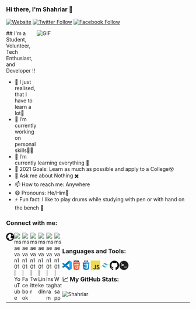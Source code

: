 ### Hi there, I'm Shahriar 👋

[![Website](https://img.shields.io/website?label=msaevan.com&style=for-the-badge&url=https%3A%2F%2Fmsaevan.com)](https://msaevan.com)
[![Twitter Follow](https://img.shields.io/twitter/follow/msaevan101?color=1DA1F2&logo=twitter&style=for-the-badge)](https://twitter.com/intent/follow?original_referer=https%3A%2F%2Fgithub.com%2Fmsaevan101&screen_name=msaevan101)
[![Facebook Follow](https://img.shields.io/badge/Facebook-white?/facebook/follow/shahriarazadevan?style=flat&logo=Facebook)](https://facebook.com/follow/shahriarazadevan)

<img align="right" alt="GIF" src="https://msaevan.com/msa.png" width="420" height="350" />
## I'm a Student, Volunteer, Tech Enthusiast, and Developer !!

- 🔭 I just realised, that I have to learn a lot🙊
- 🔭 I’m currently working on personal skills👩‍💻
- 🌱 I’m currently learning everything 🤣
- 🥅 2021 Goals: Learn as much as possible and apply to a College😵
- 💬 Ask me about Nothing ✖️
- 📫 How to reach me: Anywhere
- 😄 Pronouns: He/Him🧍
- ⚡ Fun fact: I like to play drums while studying with pen or with hand on the bench 🥁


### Connect with me:

[<img align="left" alt="msaevan.com" width="22px" src="https://raw.githubusercontent.com/iconic/open-iconic/master/svg/globe.svg" />][website]
[<img align="left" alt="msaevan101 | YouTube" width="22px" src="https://cdn.jsdelivr.net/npm/simple-icons@v3/icons/youtube.svg" />][youtube]
[<img align="left" alt="msaevan101 | Facebook" width="22px" src="https://cdn.jsdelivr.net/npm/simple-icons@v3/icons/facebook.svg" />][facebook]
[<img align="left" alt="msaevan101 | Twitter" width="22px" src="https://cdn.jsdelivr.net/npm/simple-icons@v3/icons/twitter.svg" />][twitter]
[<img align="left" alt="msaevan101 | LinkedIn" width="22px" src="https://cdn.jsdelivr.net/npm/simple-icons@v3/icons/linkedin.svg" />][linkedin]
[<img align="left" alt="msaevan101 | Instagram" width="22px" src="https://cdn.jsdelivr.net/npm/simple-icons@v3/icons/instagram.svg" />][instagram]
[<img align="left" alt="msaevan101 | Whatsapp" width="22px" src="https://cdn.jsdelivr.net/npm/simple-icons@3.13.0/icons/whatsapp.svg" />][Whatsapp]

<br />

### Languages and Tools:

<img align="left" alt="Visual Studio Code" width="26px" src="https://raw.githubusercontent.com/github/explore/80688e429a7d4ef2fca1e82350fe8e3517d3494d/topics/visual-studio-code/visual-studio-code.png" />
<img align="left" alt="HTML5" width="26px" src="https://raw.githubusercontent.com/github/explore/80688e429a7d4ef2fca1e82350fe8e3517d3494d/topics/html/html.png" />
<img align="left" alt="CSS3" width="26px" src="https://raw.githubusercontent.com/github/explore/80688e429a7d4ef2fca1e82350fe8e3517d3494d/topics/css/css.png" />
<img align="left" alt="JavaScript" width="26px" src="https://raw.githubusercontent.com/github/explore/80688e429a7d4ef2fca1e82350fe8e3517d3494d/topics/javascript/javascript.png" />
<img align="left" alt="Terminal" width="26px" src="https://raw.githubusercontent.com/github/explore/80688e429a7d4ef2fca1e82350fe8e3517d3494d/topics/tailwind/tailwind.png" />
<img align="left" alt="GitHub" width="26px" src="https://raw.githubusercontent.com/github/explore/78df643247d429f6cc873026c0622819ad797942/topics/github/github.png" />
<img align="left" alt="Terminal" width="26px" src="https://raw.githubusercontent.com/github/explore/80688e429a7d4ef2fca1e82350fe8e3517d3494d/topics/terminal/terminal.png" />


<br/>


### 📈 My GitHub Stats:

<img src="https://github-readme-stats.vercel.app/api?username=msaevan101&show_icons=true&theme=gotham" alt="Shahriar" />

---
[website]: https://msaevan.com
[twitter]: https://twitter.com/msaevan101
[youtube]: https://www.youtube.com/c/ShahriarAzadEvan
[instagram]: https://instagram.com/msaevan101
[linkedin]: https://linkedin.com/in/msaevan101
[Whatsapp]: https://wa.me/01533784413
[facebook]: https://facebook.com/shahriarazadevan
